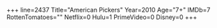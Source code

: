 +++
line=2437
Title="American Pickers"
Year=2010
Age="7+"
IMDb=7
RottenTomatoes=""
Netflix=0
Hulu=1
PrimeVideo=0
Disney=0
+++

